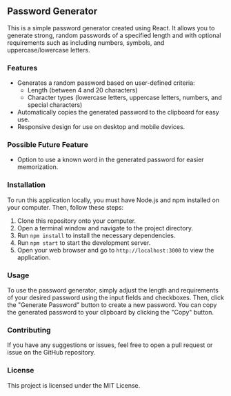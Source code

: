 ## Password Generator
This is a simple password generator created using React. It allows you to generate strong, random passwords of a specified length and with optional requirements such as including numbers, symbols, and uppercase/lowercase letters.

### Features
* Generates a random password based on user-defined criteria:
  * Length (between 4 and 20 characters)
  * Character types (lowercase letters, uppercase letters, numbers, and special characters)
* Automatically copies the generated password to the clipboard for easy use.
* Responsive design for use on desktop and mobile devices.

### Possible Future Feature
* Option to use a known word in the generated password for easier memorization.

### Installation
To run this application locally, you must have Node.js and npm installed on your computer. Then, follow these steps:

1. Clone this repository onto your computer.
2. Open a terminal window and navigate to the project directory.
3. Run `npm install` to install the necessary dependencies.
4. Run `npm start` to start the development server.
5. Open your web browser and go to `http://localhost:3000` to view the application.

### Usage
To use the password generator, simply adjust the length and requirements of your desired password using the input fields and checkboxes. Then, click the "Generate Password" button to create a new password. You can copy the generated password to your clipboard by clicking the "Copy" button.

<!--
1. Open the app in your browser.
2. Choose your desired password length and character types.
3. Click the "Generate Password" button.
4. Your generated password will appear in the password field and be copied to the clipboard automatically.
-->



### Contributing
If you have any suggestions or issues, feel free to open a pull request or issue on the GitHub repository.

### License
This project is licensed under the MIT License.
